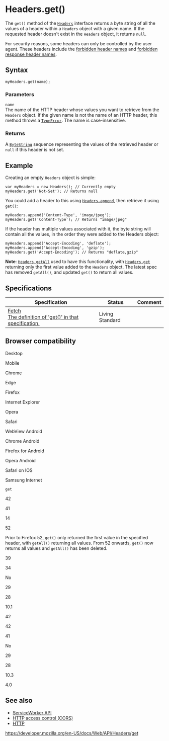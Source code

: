Headers.get()
=============

The `get()` method of the [`Headers`](../headers) interface returns a byte string of all the values of a header within a `Headers` object with a given name. If the requested header doesn't exist in the `Headers` object, it returns `null`.

For security reasons, some headers can only be controlled by the user agent. These headers include the [forbidden header names](https://developer.mozilla.org/en-US/docs/Glossary/Forbidden_header_name) and [forbidden response header names](https://developer.mozilla.org/en-US/docs/Glossary/Forbidden_response_header_name).

Syntax
------

    myHeaders.get(name);

### Parameters

`name`  
The name of the HTTP header whose values you want to retrieve from the `Headers` object. If the given name is not the name of an HTTP header, this method throws a [`TypeError`](https://developer.mozilla.org/en-US/docs/Web/JavaScript/Reference/Global_Objects/TypeError). The name is case-insensitive.

### Returns

A [`ByteString`](../bytestring) sequence representing the values of the retrieved header or `null` if this header is not set.

Example
-------

Creating an empty `Headers` object is simple:

    var myHeaders = new Headers(); // Currently empty
    myHeaders.get('Not-Set'); // Returns null

You could add a header to this using [`Headers.append`](append), then retrieve it using `get()`:

    myHeaders.append('Content-Type', 'image/jpeg');
    myHeaders.get('Content-Type'); // Returns "image/jpeg"

If the header has multiple values associated with it, the byte string will contain all the values, in the order they were added to the Headers object:

    myHeaders.append('Accept-Encoding', 'deflate');
    myHeaders.append('Accept-Encoding', 'gzip');
    myHeaders.get('Accept-Encoding'); // Returns "deflate,gzip"

**Note**: [`Headers.getAll`](getall) used to have this functionality, with [`Headers.get`](get) returning only the first value added to the `Headers` object. The latest spec has removed `getAll()`, and updated `get()` to return all values.

Specifications
--------------

<table><thead><tr class="header"><th>Specification</th><th>Status</th><th>Comment</th></tr></thead><tbody><tr class="odd"><td><a href="https://fetch.spec.whatwg.org/#dom-headers-get">Fetch<br />
<span class="small">The definition of 'get()' in that specification.</span></a></td><td><span class="spec-living">Living Standard</span></td><td></td></tr></tbody></table>

Browser compatibility
---------------------

Desktop

Mobile

Chrome

Edge

Firefox

Internet Explorer

Opera

Safari

WebView Android

Chrome Android

Firefox for Android

Opera Android

Safari on IOS

Samsung Internet

`get`

42

41

14

52

Prior to Firefox 52, `get()` only returned the first value in the specified header, with `getAll()` returning all values. From 52 onwards, `get()` now returns all values and `getAll()` has been deleted.

39

34

No

29

28

10.1

42

42

41

No

29

28

10.3

4.0

See also
--------

-   [ServiceWorker API](../service_worker_api)
-   [HTTP access control (CORS)](https://developer.mozilla.org/en-US/docs/Web/HTTP/CORS)
-   [HTTP](https://developer.mozilla.org/en-US/docs/Web/HTTP)

<a href="https://developer.mozilla.org/en-US/docs/Web/API/Headers/get" class="_attribution-link">https://developer.mozilla.org/en-US/docs/Web/API/Headers/get</a>
